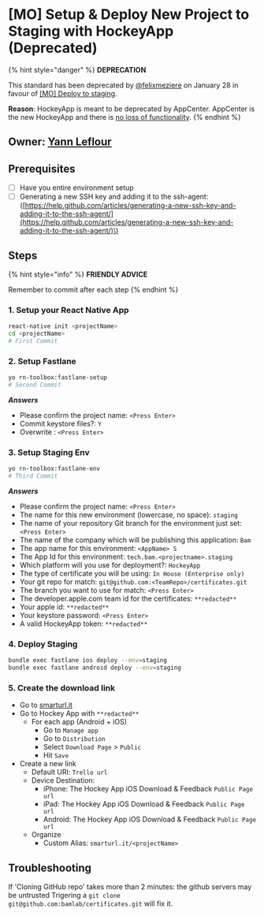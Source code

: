 # \[MO\] Setup & Deploy New Project to Staging with HockeyApp \(Deprecated\)

{% hint style="danger" %}
**DEPRECATION**

This standard has been deprecated by [@felixmeziere](https://github.com/felixmeziere) on January 28 in favour of [\[MO\] Deploy to staging](mo-setup-and-deploy-new-project-to-staging.md).

**Reason**: HockeyApp is meant to be deprecated by AppCenter. AppCenter is the new HockeyApp and there is [no loss of functionality](http://blog.m33.network/2017/09/react-native-devops-2-0-overview-of-mobile-center-next-generation-of-hockeyapp/).
{% endhint %}

## Owner: [Yann Leflour](https://github.com/yleflour)

## Prerequisites

* [ ] Have you entire environment setup
* [ ] Generating a new SSH key and adding it to the ssh-agent: \([https://help.github.com/articles/generating-a-new-ssh-key-and-adding-it-to-the-ssh-agent/](https://help.github.com/articles/generating-a-new-ssh-key-and-adding-it-to-the-ssh-agent/)\)

## Steps

{% hint style="info" %}
**FRIENDLY ADVICE**

Remember to commit after each step
{% endhint %}

### 1. Setup your React Native App

```bash
react-native init <projectName>
cd <projectName>
# First Commit
```

### 2. Setup Fastlane

```bash
yo rn-toolbox:fastlane-setup
# Second Commit
```

_**Answers**_

* Please confirm the project name: `<Press Enter>`
* Commit keystore files?: `Y`
* Overwrite : `<Press Enter>`

### 3. Setup Staging Env

```bash
yo rn-toolbox:fastlane-env
# Third Commit
```

_**Answers**_

* Please confirm the project name: `<Press Enter>`
* The name for this new environment \(lowercase, no space\): `staging`
* The name of your repository Git branch for the environment just set: `<Press Enter>`
* The name of the company which will be publishing this application: `Bam`
* The app name for this environment: `<AppName> S`
* The App Id for this environment: `tech.bam.<projectname>.staging`
* Which platform will you use for deployment?: `HockeyApp`
* The type of certificate you will be using: `In House (Enterprise only)`
* Your git repo for match: `git@github.com:<TeamRepo>/certificates.git`
* The branch you want to use for match: `<Press Enter>`
* The developer.apple.com team id for the certificates: `**redacted**`
* Your apple id: `**redacted**`
* Your keystore password: `<Press Enter>`
* A valid HockeyApp token: `**redacted**`

### 4. Deploy Staging

```bash
bundle exec fastlane ios deploy --env=staging
bundle exec fastlane android deploy --env=staging
```

### 5. Create the download link

* Go to [smarturl.it](https://manage.smarturl.it)
* Go to Hockey App with `**redacted**`
  * For each app \(Android + iOS\)
    * Go to `Manage app`
    * Go to `Distribution`
    * Select `Download Page` &gt; `Public`
    * Hit `Save`
* Create a new link
  * Default URl: `Trello url`
  * Device Destination:
    * iPhone: The Hockey App iOS Download & Feedback `Public Page url`
    * iPad: The Hockey App iOS Download & Feedback `Public Page url`
    * Android: The Hockey App iOS Download & Feedback `Public Page url`
  * Organize
    * Custom Alias: `smarturl.it/<projectName>`

## Troubleshooting

If 'Cloning GitHub repo' takes more than 2 minutes: the github servers may be untrusted Trigering a `git clone git@github.com:bamlab/certificates.git` will fix it.

